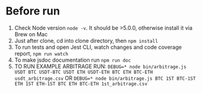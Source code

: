 Before run
==========
1. Check Node version ```node -v```. It should be >5.0.0, otherwise install it via Brew on Mac
2. Just after clone, cd into clone directory, then ```npm install```
3. To run tests and open Jest CLI, watch changes and code coverage report, ```npm run watch```
4. To make jsdoc documentation run ```npm run doc```
5. TO RUN EXAMPLE ARBITRAGE RUN: ```DEBUG=* node bin/arbitrage.js USDT BTC USDT-BTC USDT ETH USDT-ETH BTC ETH BTC-ETH usdt_arbitrage.csv```
OR ```DEBUG=* node bin/arbitrage.js BTC 1ST BTC-1ST ETH 1ST ETH-1ST BTC ETH BTC-ETH 1st_arbitrage.csv```


